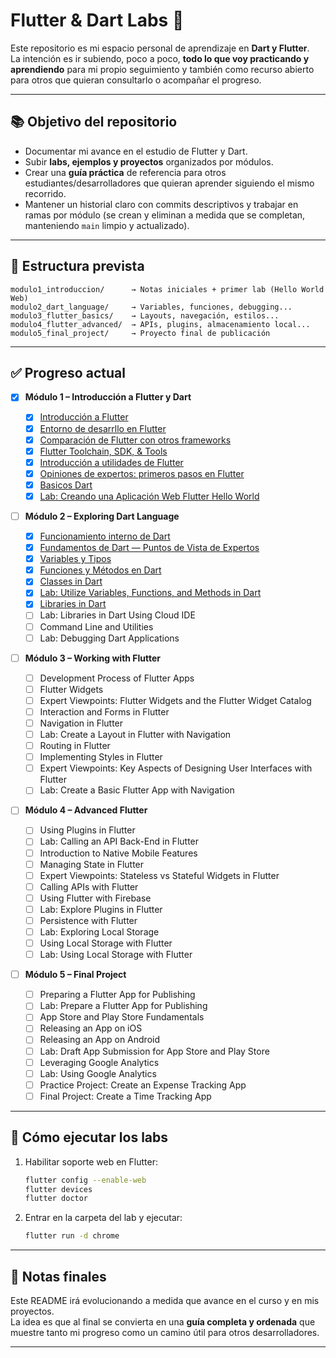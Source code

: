 # Flutter & Dart Labs 🚀

Este repositorio es mi espacio personal de aprendizaje en **Dart y Flutter**.  
La intención es ir subiendo, poco a poco, **todo lo que voy practicando y aprendiendo** para mi propio seguimiento y también como recurso abierto para otros que quieran consultarlo o acompañar el progreso.

---

## 📚 Objetivo del repositorio

- Documentar mi avance en el estudio de Flutter y Dart.
- Subir **labs, ejemplos y proyectos** organizados por módulos.
- Crear una **guía práctica** de referencia para otros estudiantes/desarrolladores que quieran aprender siguiendo el mismo recorrido.
- Mantener un historial claro con commits descriptivos y trabajar en ramas por módulo (se crean y eliminan a medida que se completan, manteniendo `main` limpio y actualizado).

---

## 📂 Estructura prevista

```
modulo1_introduccion/      → Notas iniciales + primer lab (Hello World Web)
modulo2_dart_language/     → Variables, funciones, debugging...
modulo3_flutter_basics/    → Layouts, navegación, estilos...
modulo4_flutter_advanced/  → APIs, plugins, almacenamiento local...
modulo5_final_project/     → Proyecto final de publicación
```

---

## ✅ Progreso actual

- [x] **Módulo 1 – Introducción a Flutter y Dart**

  - [x] [Introducción a Flutter](module1_introduction/notes/1_Introduction-to-Flutter.md)
  - [x] [Entorno de desarrllo en Flutter](module1_introduction/notes/2_Flutter-Development-Environment.md)
  - [x] [Comparación de Flutter con otros frameworks](module1_introduction/notes/3_Comparison-Flutter-vs-Other-Frameworks.md)
  - [x] [Flutter Toolchain, SDK, & Tools](module1_introduction/notes/4_Flutter-Toolchain-SDK-Tools.md)
  - [x] [Introducción a utilidades de Flutter](module1_introduction/notes/5_Introduction-to-Flutter-Utilities.md)
  - [x] [Opiniones de expertos: primeros pasos en Flutter](module1_introduction/notes/6_Expert-Viewpoints-Getting-Started-Flutter.md)
  - [x] [Basicos Dart](module1_introduction/notes/7_Basics-of-Dart.md)
  - [x] [Lab: Creando una Aplicación Web Flutter Hello World](module1_introduction/lab_hello_world_web/lib/main.dart)

- [ ] **Módulo 2 – Exploring Dart Language**

  - [x] [Funcionamiento interno de Dart](module2_dart-languaje/notes/1_Internals_of_Dart.md)
  - [x] [Fundamentos de Dart — Puntos de Vista de Expertos](module2_dart-languaje/notes/2_Expert_Viewpoints_Fundamentals_of_Dart.md)
  - [x] [Variables y Tipos](module2_dart-languaje/notes/3_Variables_and_types.md)
  - [x] [Funciones y Métodos en Dart](module2_dart-languaje/notes/4_Functions_methods_in_Dart.md)
  - [x] [Classes in Dart](module2_dart-languaje/notes/5_Classes_in_Dart.md)
  - [x] [Lab: Utilize Variables, Functions, and Methods in Dart](module2_dart-languaje/labs_variables_functions_methods_Dart/lib/main.dart)
  - [x] [Libraries in Dart](module2_dart-languaje/notes/6_Libraries_in_Dart)
  - [ ] Lab: Libraries in Dart Using Cloud IDE
  - [ ] Command Line and Utilities
  - [ ] Lab: Debugging Dart Applications

- [ ] **Módulo 3 – Working with Flutter**

  - [ ] Development Process of Flutter Apps
  - [ ] Flutter Widgets
  - [ ] Expert Viewpoints: Flutter Widgets and the Flutter Widget Catalog
  - [ ] Interaction and Forms in Flutter
  - [ ] Navigation in Flutter
  - [ ] Lab: Create a Layout in Flutter with Navigation
  - [ ] Routing in Flutter
  - [ ] Implementing Styles in Flutter
  - [ ] Expert Viewpoints: Key Aspects of Designing User Interfaces with Flutter
  - [ ] Lab: Create a Basic Flutter App with Navigation

- [ ] **Módulo 4 – Advanced Flutter**

  - [ ] Using Plugins in Flutter
  - [ ] Lab: Calling an API Back-End in Flutter
  - [ ] Introduction to Native Mobile Features
  - [ ] Managing State in Flutter
  - [ ] Expert Viewpoints: Stateless vs Stateful Widgets in Flutter
  - [ ] Calling APIs with Flutter
  - [ ] Using Flutter with Firebase
  - [ ] Lab: Explore Plugins in Flutter
  - [ ] Persistence with Flutter
  - [ ] Lab: Exploring Local Storage
  - [ ] Using Local Storage with Flutter
  - [ ] Lab: Using Local Storage with Flutter

- [ ] **Módulo 5 – Final Project**
  - [ ] Preparing a Flutter App for Publishing
  - [ ] Lab: Prepare a Flutter App for Publishing
  - [ ] App Store and Play Store Fundamentals
  - [ ] Releasing an App on iOS
  - [ ] Releasing an App on Android
  - [ ] Lab: Draft App Submission for App Store and Play Store
  - [ ] Leveraging Google Analytics
  - [ ] Lab: Using Google Analytics
  - [ ] Practice Project: Create an Expense Tracking App
  - [ ] Final Project: Create a Time Tracking App

---

## 🚀 Cómo ejecutar los labs

1. Habilitar soporte web en Flutter:
   ```bash
   flutter config --enable-web
   flutter devices
   flutter doctor
   ```
2. Entrar en la carpeta del lab y ejecutar:
   ```bash
   flutter run -d chrome
   ```

---

## 🔖 Notas finales

Este README irá evolucionando a medida que avance en el curso y en mis proyectos.  
La idea es que al final se convierta en una **guía completa y ordenada** que muestre tanto mi progreso como un camino útil para otros desarrolladores.

---
